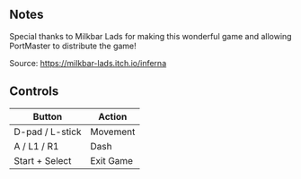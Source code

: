 ## Notes

Special thanks to Milkbar Lads for making this wonderful game and allowing PortMaster to distribute the game!

Source: https://milkbar-lads.itch.io/inferna

## Controls

| Button | Action |
|--|--| 
|D-pad / L-stick|Movement|
|A / L1 / R1|Dash|
|Start + Select|Exit Game|

